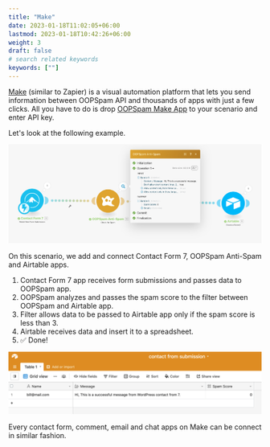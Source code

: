```yaml
---
title: "Make"
date: 2023-01-18T11:02:05+06:00
lastmod: 2023-01-18T10:42:26+06:00
weight: 3
draft: false
# search related keywords
keywords: [""]
---
```


[Make](https://www.make.com/en?utm_source=oopspam&utm_medium=partner&utm_campaign=oopspam-partner-program) (similar to Zapier) is a visual automation platform that lets you send information between OOPSpam API and thousands of apps with just a few clicks. All you have to do is drop [OOPSpam Make App](https://www.make.com/en/integrations/oopspam-anti-spam) to your scenario and enter API key.

Let's look at the following example.

!["Contact Form 7 integrates with OOPSpam Anti-Spam on Make"](OOPSpamApp-Integromat.png)

On this scenario, we add and connect Contact Form 7, OOPSpam Anti-Spam and Airtable apps.

1. Contact Form 7 app receives form submissions and passes data to OOPSpam app.
2. OOPSpam analyzes and passes the spam score to the filter between OOPSpam and Airtable app.
3. Filter allows data to be passed to Airtable app only if the spam score is less than 3.
4. Airtable receives data and insert it to a spreadsheet.
5. ✅ Done!

!["Airtable spreadsheet"](airtable-cf7.png)

Every contact form, comment, email and chat apps on Make can be connect in similar fashion.